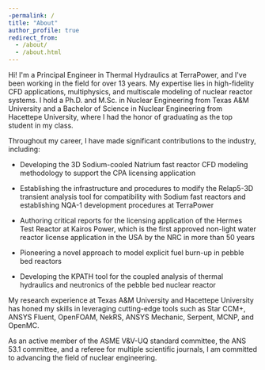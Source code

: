```yaml
---
-permalink: /
title: "About"
author_profile: true
redirect_from: 
  - /about/
  - /about.html
---
```

Hi! I'm a Principal Engineer in Thermal Hydraulics at TerraPower, and I've been working in the field for over 13 years. My expertise lies in high-fidelity CFD applications, multiphysics, and multiscale modeling of nuclear reactor systems. I hold a Ph.D. and M.Sc. in Nuclear Engineering from Texas A&M University and a Bachelor of Science in Nuclear Engineering from Hacettepe University, where I had the honor of graduating as the top student in my class.

Throughout my career, I have made significant contributions to the industry, including:

- Developing the 3D Sodium-cooled Natrium fast reactor CFD modeling methodology to support the CPA licensing application

- Establishing the infrastructure and procedures to modify the Relap5-3D transient analysis tool for compatibility with Sodium fast reactors and establishing NQA-1 development procedures at TerraPower

- Authoring critical reports for the licensing application of the Hermes Test Reactor at Kairos Power, which is the first approved non-light water reactor license application in the USA by the NRC in more than 50 years

- Pioneering a novel approach to model explicit fuel burn-up in pebble bed reactors

- Developing the KPATH tool for the coupled analysis of thermal hydraulics and neutronics of the pebble bed nuclear reactor

My research experience at Texas A&M University and Hacettepe University has honed my skills in leveraging cutting-edge tools such as Star CCM+, ANSYS Fluent, OpenFOAM, NekRS, ANSYS Mechanic, Serpent, MCNP, and OpenMC.

As an active member of the ASME V&V-UQ standard committee, the ANS 53.1 committee, and a referee for multiple scientific journals, I am committed to advancing the field of nuclear engineering.